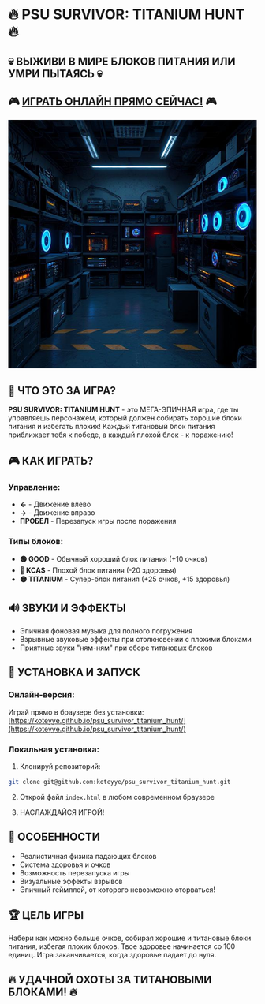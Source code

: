 # 🔥 PSU SURVIVOR: TITANIUM HUNT 🔥

## 💀 ВЫЖИВИ В МИРЕ БЛОКОВ ПИТАНИЯ ИЛИ УМРИ ПЫТАЯСЬ 💀

## 🎮 [ИГРАТЬ ОНЛАЙН ПРЯМО СЕЙЧАС!](https://koteyye.github.io/psu_survivor_titanium_hunt/) 🎮

![Игровой процесс](assets/background.jpeg)

## 🚀 ЧТО ЭТО ЗА ИГРА?

**PSU SURVIVOR: TITANIUM HUNT** - это МЕГА-ЭПИЧНАЯ игра, где ты управляешь персонажем, который должен собирать хорошие блоки питания и избегать плохих! Каждый титановый блок питания приближает тебя к победе, а каждый плохой блок - к поражению!

## 🎮 КАК ИГРАТЬ?

### Управление:
- **←** - Движение влево
- **→** - Движение вправо
- **ПРОБЕЛ** - Перезапуск игры после поражения

### Типы блоков:
- **🟢 GOOD** - Обычный хороший блок питания (+10 очков)
- **🔴 KCAS** - Плохой блок питания (-20 здоровья)
- **🟡 TITANIUM** - Супер-блок питания (+25 очков, +15 здоровья)

## 🔊 ЗВУКИ И ЭФФЕКТЫ

- Эпичная фоновая музыка для полного погружения
- Взрывные звуковые эффекты при столкновении с плохими блоками
- Приятные звуки "ням-ням" при сборе титановых блоков

## 🔧 УСТАНОВКА И ЗАПУСК

### Онлайн-версия:
Играй прямо в браузере без установки: [https://koteyye.github.io/psu_survivor_titanium_hunt/](https://koteyye.github.io/psu_survivor_titanium_hunt/)

### Локальная установка:
1. Клонируй репозиторий:
```bash
git clone git@github.com:koteyye/psu_survivor_titanium_hunt.git
```

2. Открой файл `index.html` в любом современном браузере

3. НАСЛАЖДАЙСЯ ИГРОЙ!

## 💯 ОСОБЕННОСТИ

- Реалистичная физика падающих блоков
- Система здоровья и очков
- Возможность перезапуска игры
- Визуальные эффекты взрывов
- Эпичный геймплей, от которого невозможно оторваться!

## 🏆 ЦЕЛЬ ИГРЫ

Набери как можно больше очков, собирая хорошие и титановые блоки питания, избегая плохих блоков. Твое здоровье начинается со 100 единиц. Игра заканчивается, когда здоровье падает до нуля.

## 🔥 УДАЧНОЙ ОХОТЫ ЗА ТИТАНОВЫМИ БЛОКАМИ! 🔥
